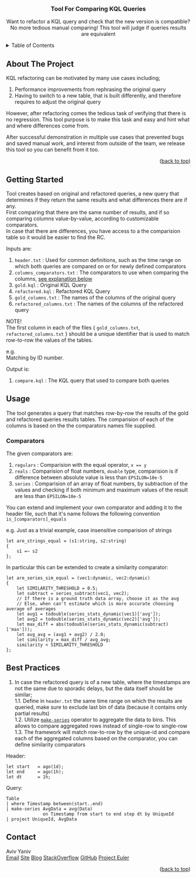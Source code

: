 ﻿<div id="top"></div>

<h3 align="center">Tool For Comparing KQL Queries</h3>

<div>
  <p align="center">
    Want to refactor a KQL query and check that the new version is compatible? <br>
    No more tedious manual comparing! This tool will judge if queries results are equivalent 
  </p>
</div>

<!-- TABLE OF CONTENTS -->
<details>
  <summary>Table of Contents</summary>
  <ol>
    <li>
      <a href="#about-the-project">About The Project</a>      
    </li>
    <li>
      <a href="#getting-started">Getting Started</a>
    </li>
    <li><a href="#usage">Usage</a></li>
    <li><a href="#comparators">Comparators</a></li>
    <li><a href="#best-practices">Best Practices</a></li>
    <li><a href="#contact">Contact</a></li>
  </ol>
</details>



<!-- ABOUT THE PROJECT -->
## About The Project

KQL refactoring can be motivated by many use cases including; <br> 
1) Performance improvements from rephrasing the original query <br>
2) Having to switch to a new table, that is built differently, and therefore requires to adjust the original query <br>

However, after refactoring comes the tedious task of verifying that there is no regression.
This tool purpose is to make this task and easy and hint what and where differences come from.

After successful demonstration in multiple use cases that prevented bugs and saved manual work, and interest from outside of the team, we release this tool so you can benefit from it too. 

<p align="right">(<a href="#top">back to top</a>)</p>


<!-- GETTING STARTED -->
## Getting Started

Tool creates based on original and refactored queries, a new query that determines if they return the same results and what differences there are if any. <br>
First comparing that there are the same number of results, and if so comparing columns value-by-value, according to customizable comparators. <br>
In case that there are differences, you have access to a the comparision table so it would be easier to find the RC. <br> 

Inputs are:
1. `header.txt` : Used for common definitions, such as the time range on which both queries are compared on or for newly defined comparators
2. `columns_comparators.txt` : The comparators to use when comparing the columns, [see explanation below](#comparators) <br>
3. `gold.kql` : Original KQL Query
4. `refactored.kql` : Refactored KQL Query
5. `gold_columns.txt` : The names of the columns of the original query
6. `refactored_columns.txt` : The names of the columns of the refactored query

NOTE! <br>
The first column in each of the files { `gold_columns.txt`, `refactored_columns.txt` } should be a unique identifier that is used to match row-to-row the values of the tables.

e.g. <br>
Matching by ID number.

Output is:
1. `compare.kql` : The KQL query that used to compare both queries

<!-- USAGE INSTRUCTIONS -->
## Usage
The tool generates a query that matches row-by-row the results of the gold and refactored queries results tables.
The comparision of each of the columns is based on the the comparators names file supplied.

### Comparators
The given comparators are:
1. `regulars` : Comparision with the equal operator, `x == y`
2. `reals` : Comparision of float numbers, `double` type, comparision is if difference between absolute value is less than `EPSILON=10e-5`
3. `series` : Comparision of an array of float numbers, by subtraction of the values and checking if both minimum and maximum values of the result are less than `EPSILON=10e-5`

You can extend and implement your own comparator and adding it to the header file, such that it's name follows the following convention `is_[comparators]_equals` <br>

e.g.
Just as a trivial example, case insensitive comparision of strings
```kql
let are_strings_equal = (s1:string, s2:string)
{
    s1 =~ s2
};
```

In particular this can be extended to create a similarity comparator:
```kql
let are_series_sim_equal = (vec1:dynamic, vec2:dynamic)
{
    let SIMILARITY_THRESHOLD = 0.5;
    let subtract = series_subtract(vec1, vec2);
    // If there is a ground truth data array, choose it as the avg
    // Else, when can't estimate which is more accurate choosing average of averages 
    let avg1 = todouble(series_stats_dynamic(vec1)['avg']);
    let avg2 = todouble(series_stats_dynamic(vec2)['avg']);
    let max_diff = abs(todouble(series_stats_dynamic(subtract)['max']));
    let avg_avg = (avg1 + avg2) / 2.0;    
    let similarity = max_diff / avg_avg;
    similarity < SIMILARITY_THRESHOLD
};
```

## Best Practices
1. In case the refactored query is of a new table, where the timestamps are not the same due to sporadic delays, but the data itself should be similar; <br>
1.1. Define in `header.txt` the same time range on which the results are queried, make sure to exclude last bin of data (because it contains only partial results) <br>
1.2. Utilize [`make-series`](https://docs.microsoft.com/en-us/azure/data-explorer/kusto/query/make-seriesoperator) operator to aggregate the data to bins. This allows to compare aggregated rows instead of single-row to single-row  <br>
1.3. The framework will match row-to-row by the unique-id and compare each of the aggregated columns based on the comparator, you can define similarity comparators  

Header:
```
let start   = ago(1d);
let end     = ago(1h);
let dt      = 1h;
```

Query:
```
Table
| where Timestamp between(start..end)
| make-series AvgData = avg(Data)
              on Timestamp from start to end step dt by UniqueId
| project UniqueId, AvgData
```

<!-- CONTACT -->
## Contact

Aviv Yaniv <br>
[Email](avivyaniv@microsoft.com)
[Site](https://www.tau.ac.il/~avivyaniv/)
[Blog](https://avivyaniv.medium.com/)
[StackOverflow](https://stackoverflow.com/users/14148864/aviv-yaniv?tab=profile)
[GitHub](https://github.com/AvivYaniv)
[Project Euler](https://projecteuler.net/profile/Aviv_Yaniv.png)

<p align="right">(<a href="#top">back to top</a>)</p>
